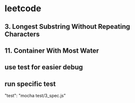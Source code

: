 # leetcode

## 3. Longest Substring Without Repeating Characters

## 11. Container With Most Water

## use test for easier debug

## run specific test

"test": "mocha test/3_spec.js"

